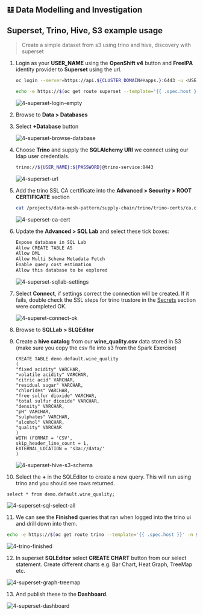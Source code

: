 ## 𝌭️ Data Modelling and Investigation
## Superset, Trino, Hive, S3 example usage
> Create a simple dataset from s3 using trino and hive, discovery with superset 

1. Login as your **USER_NAME** using the **OpenShift v4** button and **FreeIPA** identity provider to **Superset** using the url.

   ```bash
   oc login --server=https://api.${CLUSTER_DOMAIN##apps.}:6443 -u <USER_NAME> -p <PASSWORD>
   ```

   ```bash
   echo -e https://$(oc get route superset --template='{{ .spec.host }}' -n ${PROJECT_NAME})
   ```

   ![4-superset-login-empty](./images/4-superset-login-empty.png)

2. Browse to **Data > Databases**
3. Select **+Database** button

   ![4-superset-browse-database](./images/4-superset-browse-database.png)

4. Choose **Trino** and supply the **SQLAlchemy URI** we connect using our ldap user credentials.

   ```bash
   trino://${USER_NAME}:${PASSWORD}@trino-service:8443
   ```

   ![4-superset-url](./images/4-superset-url.png)

5. Add the trino SSL CA certificate into the **Advanced > Security > ROOT CERTIFICATE** section

   ```bash
   cat /projects/data-mesh-pattern/supply-chain/trino/trino-certs/ca.crt
   ```

   ![4-superset-ca-cert](./images/4-superset-ca-cert.png)

6. Update the **Advanced > SQL Lab** and select these tick boxes:

   ```bash
   Expose database in SQL Lab
   Allow CREATE TABLE AS
   Allow DML
   Allow Multi Schema Metadata Fetch
   Enable query cost estimation
   Allow this database to be explored
   ```

   ![4-superset-sqllab-settings](./images/4-superset-sqllab-settings.png)

7. Select **Connect**, if settings correct the connection will be created. If it fails, double check the SSL steps for trino trustore in the [Secrets](2-platform-work/3-secrets.md) section were completed OK.

   ![4-superet-connect-ok](./images/4-superet-connect-ok.png)

8. Browse to **SQLLab > SLQEditor**
9. Create a **hive catalog** from our **wine_quality.csv** data stored in S3 (make sure you copy the csv fle into s3 from the Spark Exercise)

   ```iso92-sql
   CREATE TABLE demo.default.wine_quality
   (
   "fixed acidity" VARCHAR,
   "volatile acidity" VARCHAR,
   "citric acid" VARCHAR,
   "residual sugar" VARCHAR,
   "chlorides" VARCHAR,
   "free sulfur dioxide" VARCHAR,
   "total sulfur dioxide" VARCHAR,
   "density" VARCHAR,
   "pH" VARCHAR,
   "sulphates" VARCHAR,
   "alcohol" VARCHAR,
   "quality" VARCHAR
   )
   WITH (FORMAT = 'CSV',
   skip_header_line_count = 1,
   EXTERNAL_LOCATION = 's3a://data/'
   )
   ```

   ![4-superset-hive-s3-schema](./images/4-superset-hive-s3-schema.png)

10. Select the **+** in the SQLEditor to create a new query. This will run using trino and you should see rows returned. 

   ```iso92-sql
   select * from demo.default.wine_quality;
   ```

   ![4-superset-sql-select-all](./images/4-superset-sql-select-all.png)

11. We can see the **Finished** queries that ran when logged into the trino ui and drill down into them.

   ```bash
   echo -e https://$(oc get route trino --template='{{ .spec.host }}' -n ${PROJECT_NAME})
   ```

   ![4-trino-finished](./images/4-trino-finished.png)

12. In superset **SQLEditor** select **CREATE CHART** button from our select statement. Create different charts e.g. Bar Chart, Heat Graph, TreeMap etc.

  ![4-superset-graph-treemap](./images/4-superset-graph-treemap.png)

13. And publish these to the **Dashboard**.

   ![4-superset-dashboard](./images/4-superset-dashboard.png)

